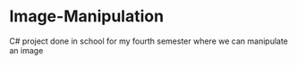 # Image-Manipulation
C# project done in school for my fourth semester where we can manipulate an image
